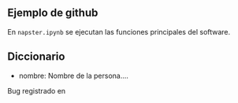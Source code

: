 ## Ejemplo de github

En `napster.ipynb` se ejecutan las funciones principales del software.

## Diccionario

- nombre: Nombre de la persona....


Bug registrado en

